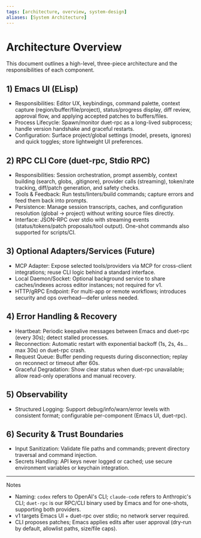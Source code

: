 ```yaml
---
tags: [architecture, overview, system-design]
aliases: [System Architecture]
---
```


# Architecture Overview

This document outlines a high-level, three-piece architecture and the responsibilities of each component.

## 1) Emacs UI (ELisp)
- Responsibilities: Editor UX, keybindings, command palette, context capture (region/buffer/file/project), status/progress display, diff review, approval flow, and applying accepted patches to buffers/files.
- Process Lifecycle: Spawn/monitor duet-rpc as a long-lived subprocess; handle version handshake and graceful restarts.
- Configuration: Surface project/global settings (model, presets, ignores) and quick toggles; store lightweight UI preferences.

## 2) RPC CLI Core (duet-rpc, Stdio RPC)
- Responsibilities: Session orchestration, prompt assembly, context building (search, globs, .gitignore), provider calls (streaming), token/rate tracking, diff/patch generation, and safety checks.
- Tools & Feedback: Run tests/linters/build commands; capture errors and feed them back into prompts.
- Persistence: Manage session transcripts, caches, and configuration resolution (global → project) without writing source files directly.
- Interface: JSON-RPC over stdio with streaming events (status/tokens/patch proposals/tool output). One-shot commands also supported for scripts/CI.

## 3) Optional Adapters/Services (Future)
- MCP Adapter: Expose selected tools/providers via MCP for cross-client integrations; reuse CLI logic behind a standard interface.
- Local Daemon/Socket: Optional background service to share caches/indexes across editor instances; not required for v1.
- HTTP/gRPC Endpoint: For multi-app or remote workflows; introduces security and ops overhead—defer unless needed.

## 4) Error Handling & Recovery
- Heartbeat: Periodic keepalive messages between Emacs and duet-rpc (every 30s); detect stalled processes.
- Reconnection: Automatic restart with exponential backoff (1s, 2s, 4s... max 30s) on duet-rpc crash.
- Request Queue: Buffer pending requests during disconnection; replay on reconnect or timeout after 60s.
- Graceful Degradation: Show clear status when duet-rpc unavailable; allow read-only operations and manual recovery.

## 5) Observability
- Structured Logging: Support debug/info/warn/error levels with consistent format; configurable per-component (Emacs UI, duet-rpc).

## 6) Security & Trust Boundaries
- Input Sanitization: Validate file paths and commands; prevent directory traversal and command injection.
- Secrets Handling: API keys never logged or cached; use secure environment variables or keychain integration.

---

Notes
- Naming: `codex` refers to OpenAI's CLI; `claude-code` refers to Anthropic's CLI; `duet-rpc` is our RPC/CLI binary used by Emacs and for one-shots, supporting both providers.
- v1 targets Emacs UI + duet-rpc over stdio; no network server required.
- CLI proposes patches; Emacs applies edits after user approval (dry-run by default, allowlist paths, size/file caps).
